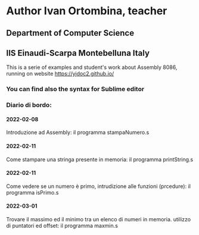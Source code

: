 # Author Ivan Ortombina, teacher
## Department of Computer Science
## IIS Einaudi-Scarpa Montebelluna Italy

This is a serie of examples and student's work about Assembly 8086, running on website https://yjdoc2.github.io/

### You can find also the syntax for Sublime editor

### Diario di bordo:

#### 2022-02-08
Introduzione ad Assembly: il programma stampaNumero.s

#### 2022-02-11
Come stampare una stringa presente in memoria: il programma printString.s

#### 2022-02-11
Come vedere se un numero è primo, intrudizione alle funzioni (prcedure): il programma isPrimo.s

#### 2022-03-01
Trovare il massimo ed il minimo tra un elenco di numeri in memoria. utilizzo di puntatori ed offset: il programma maxmin.s